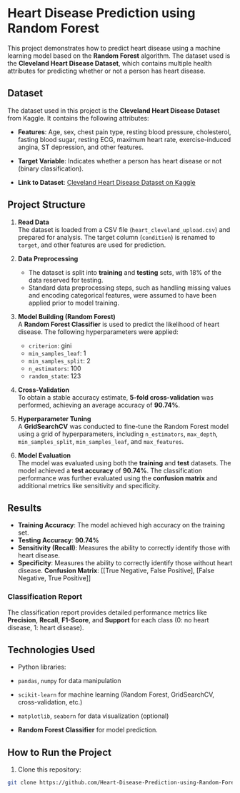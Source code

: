 # **Heart Disease Prediction using Random Forest**

This project demonstrates how to predict heart disease using a machine learning model based on the **Random Forest** algorithm. The dataset used is the **Cleveland Heart Disease Dataset**, which contains multiple health attributes for predicting whether or not a person has heart disease.

## **Dataset**

The dataset used in this project is the **Cleveland Heart Disease Dataset** from Kaggle. It contains the following attributes:

- **Features**: Age, sex, chest pain type, resting blood pressure, cholesterol, fasting blood sugar, resting ECG, maximum heart rate, exercise-induced angina, ST depression, and other features.
- **Target Variable**: Indicates whether a person has heart disease or not (binary classification).

- **Link to Dataset**: [Cleveland Heart Disease Dataset on Kaggle](https://www.kaggle.com/ronitf/heart-disease-uci)

## **Project Structure**

1. **Read Data**  
   The dataset is loaded from a CSV file (`heart_cleveland_upload.csv`) and prepared for analysis. The target column (`condition`) is renamed to `target`, and other features are used for prediction.

2. **Data Preprocessing**  
   - The dataset is split into **training** and **testing** sets, with 18% of the data reserved for testing.
   - Standard data preprocessing steps, such as handling missing values and encoding categorical features, were assumed to have been applied prior to model training.

3. **Model Building (Random Forest)**  
   A **Random Forest Classifier** is used to predict the likelihood of heart disease. The following hyperparameters were applied:
   - `criterion`: gini
   - `min_samples_leaf`: 1
   - `min_samples_split`: 2
   - `n_estimators`: 100
   - `random_state`: 123

4. **Cross-Validation**  
   To obtain a stable accuracy estimate, **5-fold cross-validation** was performed, achieving an average accuracy of **90.74%**.

5. **Hyperparameter Tuning**  
   A **GridSearchCV** was conducted to fine-tune the Random Forest model using a grid of hyperparameters, including `n_estimators`, `max_depth`, `min_samples_split`, `min_samples_leaf`, and `max_features`.

6. **Model Evaluation**  
   The model was evaluated using both the **training** and **test** datasets. The model achieved a **test accuracy** of **90.74%**. The classification performance was further evaluated using the **confusion matrix** and additional metrics like sensitivity and specificity.

## **Results**

- **Training Accuracy**: The model achieved high accuracy on the training set.
- **Testing Accuracy**: **90.74%**
- **Sensitivity (Recall)**: Measures the ability to correctly identify those with heart disease.
- **Specificity**: Measures the ability to correctly identify those without heart disease.
  **Confusion Matrix**:
  [[True Negative, False Positive], [False Negative, True Positive]]
### **Classification Report**
The classification report provides detailed performance metrics like **Precision**, **Recall**, **F1-Score**, and **Support** for each class (0: no heart disease, 1: heart disease).

## **Technologies Used**

- Python libraries:  
- `pandas`, `numpy` for data manipulation  
- `scikit-learn` for machine learning (Random Forest, GridSearchCV, cross-validation, etc.)  
- `matplotlib`, `seaborn` for data visualization (optional)

- **Random Forest Classifier** for model prediction.

## **How to Run the Project**

1. Clone this repository:
```bash
git clone https://github.com/Heart-Disease-Prediction-using-Random-Forest/heart-disease-prediction.git

